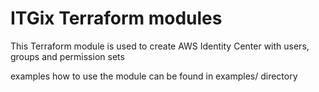 # ITGix Terraform modules

This Terraform module is used to create AWS Identity Center with users, groups and permission sets

examples how to use the module can be found in examples/ directory
